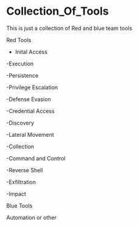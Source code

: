 # Collection_Of_Tools
This is just a collection of Red and blue team tools

Red Tools
* Inital Access

-Execution

-Persistence

-Privilege Escalation

-Defense Evasion

-Credential Access

-Discovery

-Lateral Movement

-Collection

-Command and Control

 -Reverse Shell
 
-Exfiltration

-Impact

Blue Tools



Automation or other
